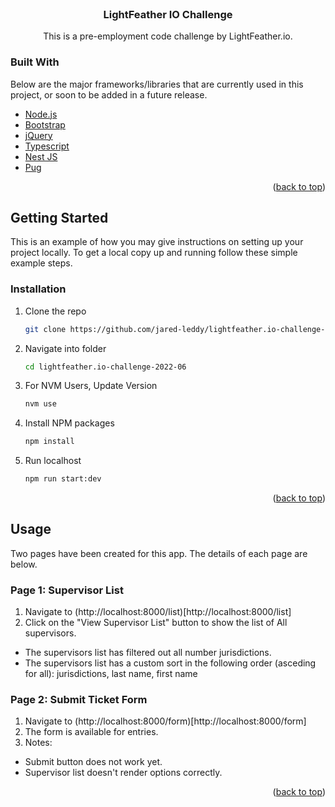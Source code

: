 <div id="top"></div>

<!-- PROJECT LOGO -->
<br />
<div align="center">
  <h3 align="center">LightFeather IO Challenge</h3>
  <p align="center">
    This is a pre-employment code challenge by LightFeather.io. 
  </p>
</div>

<!-- ABOUT THE PROJECT -->

### Built With

Below are the major frameworks/libraries that are currently used in this project, or soon to be added in a future release.

-   [Node.js](https://nodejs.org/)
-   [Bootstrap](https://getbootstrap.com)
-   [jQuery](https://jquery.com)
-   [Typescript](http://typescript.com/)
-   [Nest JS](https://nestjs.com/)
-   [Pug](https://pugjs.org/)

<p align="right">(<a href="#top">back to top</a>)</p>

<!-- GETTING STARTED -->

## Getting Started

This is an example of how you may give instructions on setting up your project locally.
To get a local copy up and running follow these simple example steps.

### Installation

1. Clone the repo
    ```sh
    git clone https://github.com/jared-leddy/lightfeather.io-challenge-2022-06.git
    ```
2. Navigate into folder
    ```sh
    cd lightfeather.io-challenge-2022-06
    ```
3. For NVM Users, Update Version
    ```sh
    nvm use
    ```
4. Install NPM packages
    ```sh
    npm install
    ```
5. Run localhost
    ```sh
    npm run start:dev
    ```

<p align="right">(<a href="#top">back to top</a>)</p>

<!-- USAGE EXAMPLES -->

## Usage

Two pages have been created for this app. The details of each page are below.

### Page 1: Supervisor List

1. Navigate to (http://localhost:8000/list)[http://localhost:8000/list]
2. Click on the "View Supervisor List" button to show the list of All supervisors.

-   The supervisors list has filtered out all number jurisdictions.
-   The supervisors list has a custom sort in the following order (asceding for all): jurisdictions, last name, first name

### Page 2: Submit Ticket Form

1. Navigate to (http://localhost:8000/form)[http://localhost:8000/form]
2. The form is available for entries.
3. Notes:

-   Submit button does not work yet.
-   Supervisor list doesn't render options correctly.

<p align="right">(<a href="#top">back to top</a>)</p>
